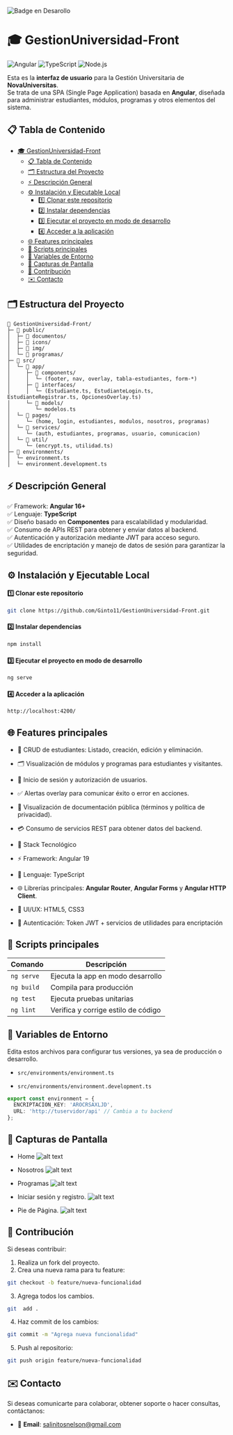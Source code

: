 
 ![Badge en Desarollo](https://img.shields.io/badge/STATUS-EN%20DESAROLLO-green)

 # 🎓 GestionUniversidad-Front

![Angular](https://img.shields.io/badge/Angular-19.2.4-DD0031?logo=angular&logoColor=white) ![TypeScript](https://img.shields.io/badge/TypeScript-5.7.3-3178C6?logo=typescript&logoColor=white) ![Node.js](https://img.shields.io/badge/Node.js-22.14.0-339933?logo=node.js&logoColor=white)

Esta es la **interfaz de usuario** para la Gestión Universitaria de **NovaUniversitas**.  
Se trata de una SPA (Single Page Application) basada en **Angular**, diseñada para administrar estudiantes, módulos, programas y otros elementos del sistema.


## 📋 Tabla de Contenido
- [🎓 GestionUniversidad-Front](#-gestionuniversidad-front)
  - [📋 Tabla de Contenido](#-tabla-de-contenido)
  - [🗂️ Estructura del Proyecto](#️-estructura-del-proyecto)
  - [⚡️ Descripción General](#️-descripción-general)
  - [⚙️ Instalación y Ejecutable Local](#️-instalación-y-ejecutable-local)
      - [1️⃣ Clonar este repositorio](#1️⃣-clonar-este-repositorio)
      - [2️⃣ Instalar dependencias](#2️⃣-instalar-dependencias)
      - [3️⃣ Ejecutar el proyecto en modo de desarrollo](#3️⃣-ejecutar-el-proyecto-en-modo-de-desarrollo)
      - [4️⃣ Acceder a la aplicación](#4️⃣-acceder-a-la-aplicación)
  - [🌐 Features principales](#-features-principales)
  - [📁 Scripts principales](#-scripts-principales)
  - [📄 Variables de Entorno](#-variables-de-entorno)
  - [🎨 Capturas de Pantalla](#-capturas-de-pantalla)
  - [👥 Contribución](#-contribución)
  - [✉️ Contacto](#️-contacto)

## 🗂️ Estructura del Proyecto

```plaintext
📁 GestionUniversidad-Front/
├─ 📁 public/
│  ├─ 📁 documentos/
│  ├─ 📁 icons/
│  ├─ 📁 img/
│  └─ 📁 programas/
├─ 📁 src/
│  └─ 📁 app/
│     ├─ 📁 components/
│     │  └─ (footer, nav, overlay, tabla-estudiantes, form-*)
│     ├─ 📁 interfaces/
│     │  └─ (Estudiante.ts, EstudianteLogin.ts, EstudianteRegistrar.ts, OpcionesOverlay.ts)
│     └─ 📁 models/
│        └─ modelos.ts
│  └─ 📁 pages/
│     └─ (home, login, estudiantes, modulos, nosotros, programas)
│  └─ 📁 services/
│     └─ (auth, estudiantes, programas, usuario, comunicacion)
│  └─ 📁 util/
│     └─ (encrypt.ts, utilidad.ts)
├─ 📁 environments/
│  └─ environment.ts
│  └─ environment.development.ts
```

## ⚡️ Descripción General

✅ Framework: **Angular 16+**  
✅ Lenguaje: **TypeScript**  
✅ Diseño basado en **Componentes** para escalabilidad y modularidad.  
✅ Consumo de APIs REST para obtener y enviar datos al backend.  
✅ Autenticación y autorización mediante JWT para acceso seguro.  
✅ Utilidades de encriptación y manejo de datos de sesión para garantizar la seguridad.


## ⚙️ Instalación y Ejecutable Local

#### 1️⃣ Clonar este repositorio
```bash
git clone https://github.com/Ginto11/GestionUniversidad-Front.git
```

#### 2️⃣ Instalar dependencias
```bash
npm install
```

#### 3️⃣ Ejecutar el proyecto en modo de desarrollo
```bash
ng serve
```

#### 4️⃣ Acceder a la aplicación
```bash
http://localhost:4200/
```

## 🌐 Features principales
- 👥 CRUD de estudiantes: Listado, creación, edición y eliminación.

- 🗂️ Visualización de módulos y programas para estudiantes y visitantes.

- 🔐 Inicio de sesión y autorización de usuarios.

- ✅ Alertas overlay para comunicar éxito o error en acciones.

- 📄 Visualización de documentación pública (términos y política de privacidad).

- 💳 Consumo de servicios REST para obtener datos del backend.

- 🎨 Stack Tecnológico
- ⚡️ Framework: Angular 19

- 🐍 Lenguaje: TypeScript

- 🌐 Librerías principales: **Angular Router**, **Angular Forms** y **Angular HTTP Client**.

- 🎨 UI/UX: HTML5, CSS3

- 🔐 Autenticación: Token JWT + servicios de utilidades para encriptación

## 📁 Scripts principales

| Comando    | Descripción                         |
| ---------- | ----------------------------------- |
| `ng serve` | Ejecuta la app en modo desarrollo   |
| `ng build` | Compila para producción             |
| `ng test`  | Ejecuta pruebas unitarias           |
| `ng lint`  | Verifica y corrige estilo de código |

## 📄 Variables de Entorno
Edita estos archivos para configurar tus versiones, ya sea de producción o desarrollo.

- `src/environments/environment.ts`

- `src/environments/environment.development.ts`

```ts
export const environment = {
  ENCRIPTACION_KEY: 'AROCRSAXLJD',
  URL: 'http://tuservidor/api' // Cambia a tu backend
};
```

## 🎨 Capturas de Pantalla
- Home
![alt text](image.png)

- Nosotros
![alt text](image-1.png)

- Programas
![alt text](image-2.png)

- Iniciar sesión y registro.
![alt text](image-3.png)

- Pie de Página.
![alt text](image-4.png)

## 👥 Contribución
Si deseas contribuir:


1. Realiza un fork del proyecto.
2. Crea una nueva rama para tu feature:

```bash
git checkout -b feature/nueva-funcionalidad
```
3. Agrega todos los cambios.
```bash
git  add .
```
4. Haz commit de los cambios:
```bash
git commit -m "Agrega nueva funcionalidad"
```
5. Push al repositorio:
```bash
git push origin feature/nueva-funcionalidad
```

## ✉️ Contacto

Si deseas comunicarte para colaborar, obtener soporte o hacer consultas, contáctanos:

- 📧 **Email**: salinitosnelson@gmail.com





